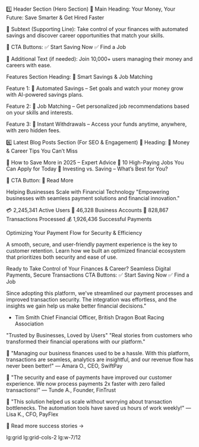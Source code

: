<!-- HEADER STRUCTURE -->

1️⃣ Header Section (Hero Section)
📌 Main Heading:
Your Money, Your Future: Save Smarter & Get Hired Faster

📌 Subtext (Supporting Line):
Take control of your finances with automated savings and discover career opportunities that match your skills.

📌 CTA Buttons:
✅ Start Saving Now
✅ Find a Job

📌 Additional Text (if needed):
Join 10,000+ users managing their money and careers with ease.

<!-- FEATURES SECTION -->

Features Section
Heading:
🚀 Smart Savings & Job Matching

Feature 1:
🔹 Automated Savings – Set goals and watch your money grow with AI-powered savings plans.

Feature 2:
🔹 Job Matching – Get personalized job recommendations based on your skills and interests.

Feature 3:
🔹 Instant Withdrawals – Access your funds anytime, anywhere, with zero hidden fees.

<!-- Blog post section -->

6️⃣ Latest Blog Posts Section (For SEO & Engagement)
📌 Heading:
📢 Money & Career Tips You Can’t Miss

🔹 How to Save More in 2025 – Expert Advice
🔹 10 High-Paying Jobs You Can Apply for Today
🔹 Investing vs. Saving – What’s Best for You?

📌 CTA Button:
📖 Read More

<!-- users section -->

Helping Businesses Scale with Financial Technology
"Empowering businesses with seamless payment solutions and financial innovation."

💳 2,245,341 Active Users
🏦 46,328 Business Accounts
📅 828,867 Transactions Processed
💰 1,926,436 Successful Payments

<!-- about section -->

Optimizing Your Payment Flow for Security & Efficiency

A smooth, secure, and user-friendly payment experience is the key to customer retention. Learn how we built an optimized financial ecosystem that prioritizes both security and ease of use.

<!-- CTA -->

Ready to Take Control of Your Finances & Career?
Seamless Digital Payments, Secure Transactions
CTA Buttons:
✅ Start Saving Now
✅ Find a Job

<!-- tesla part -->

Since adopting this platform, we've streamlined our payment processes and improved transaction security. The integration was effortless, and the insights we gain help us make better financial decisions."

- Tim Smith
  Chief Financial Officer, British Dragon Boat Racing Association

<!-- testimonial -->

"Trusted by Businesses, Loved by Users"
"Real stories from customers who transformed their financial operations with our platform."

💬 "Managing our business finances used to be a hassle. With this platform, transactions are seamless, analytics are insightful, and our revenue flow has never been better!"
— Amara O., CEO, SwiftPay

💬 "The security and ease of payments have improved our customer experience. We now process payments 2x faster with zero failed transactions!"
— Tunde A., Founder, FinTrust

💬 "This solution helped us scale without worrying about transaction bottlenecks. The automation tools have saved us hours of work weekly!"
— Lisa K., CFO, PayFlex

📌 Read more success stories →

lg:grid lg:grid-cols-2 lg:w-7/12